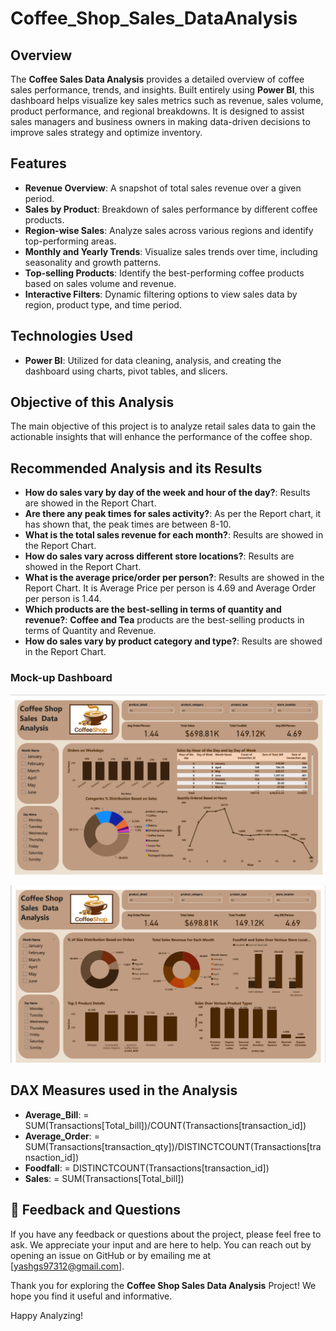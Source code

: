 # Coffee_Shop_Sales_DataAnalysis

## Overview

The **Coffee Sales Data Analysis** provides a detailed overview of coffee sales performance, trends, and insights. Built entirely using **Power BI**, this dashboard helps visualize key sales metrics such as revenue, sales volume, product performance, and regional breakdowns. It is designed to assist sales managers and business owners in making data-driven decisions to improve sales strategy and optimize inventory.

## Features

- **Revenue Overview**: A snapshot of total sales revenue over a given period.
- **Sales by Product**: Breakdown of sales performance by different coffee products.
- **Region-wise Sales**: Analyze sales across various regions and identify top-performing areas.
- **Monthly and Yearly Trends**: Visualize sales trends over time, including seasonality and growth patterns.
- **Top-selling Products**: Identify the best-performing coffee products based on sales volume and revenue.
- **Interactive Filters**: Dynamic filtering options to view sales data by region, product type, and time period.

## Technologies Used

- **Power BI**: Utilized for data cleaning, analysis, and creating the dashboard using charts, pivot tables, and slicers.

## Objective of this Analysis

The main objective of this project is to analyze retail sales data to gain the actionable insights that will enhance the performance of the coffee shop.

## Recommended Analysis and its Results

- **How do sales vary by day of the week and hour of the day?**: Results are showed in the Report Chart.
- **Are there any peak times for sales activity?**: As per the Report chart, it has shown that, the peak times are between 8-10.
- **What is the total sales revenue for each month?**: Results are showed in the Report Chart.
- **How do sales vary across different store locations?**: Results are showed in the Report Chart.
- **What is the average price/order per person?**: Results are showed in the Report Chart. It is Average Price per person is 4.69 and Average Order per person is 1.44.
- **Which products are the best-selling in terms of quantity and revenue?**: **Coffee and Tea** products are the best-selling products in terms of Quantity and Revenue.
- **How do sales vary by product category and type?**: Results are showed in the Report Chart.

### Mock-up Dashboard
![mock up dashboard_Coffee_shop_sales](https://github.com/Yashwanth-GS/Coffee_Shop_Sales_DataAnalysis/blob/911f5553c20680994a511c7bbe3f40c9705757dd/Screenshots/Screenshot%202025-02-17%20204829.png)

![mock up dashboard_Coffee_shop_sales](https://github.com/Yashwanth-GS/Coffee_Shop_Sales_DataAnalysis/blob/b5ce9f9512b3d7fc1008bfac67026033cd151f54/Screenshots/Screenshot%202025-02-17%20204909.png)

## **DAX Measures used in the Analysis**
- **Average_Bill**: = SUM(Transactions[Total_bill])/COUNT(Transactions[transaction_id])
- **Average_Order**: = SUM(Transactions[transaction_qty])/DISTINCTCOUNT(Transactions[transaction_id])
- **Foodfall**: = DISTINCTCOUNT(Transactions[transaction_id])
- **Sales**: = SUM(Transactions[Total_bill]) 

## 💬 Feedback and Questions

If you have any feedback or questions about the project, please feel free to ask. We appreciate your input and are here to help. You can reach out by opening an issue on GitHub or by emailing me at [yashgs97312@gmail.com].

Thank you for exploring the **Coffee Shop Sales Data Analysis** Project! We hope you find it useful and informative.

Happy Analyzing!
